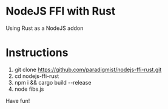 # NodeJS FFI with Rust

Using Rust as a NodeJS addon

# Instructions

1. git clone https://github.com/paradigmist/nodejs-ffi-rust.git
2. cd nodejs-ffi-rust
3. npm i && cargo build --release
4. node fibs.js

Have fun!
